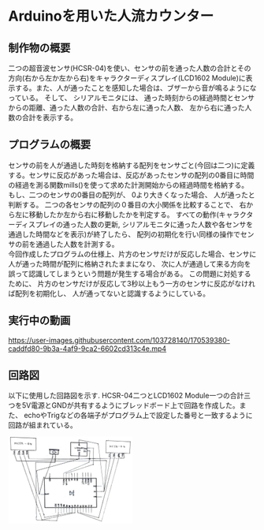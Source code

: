 # Arduinoを用いた人流カウンター

## 制作物の概要
二つの超音波センサ(HCSR-04)を使い、センサの前を通った人数の合計とその方向(右から左か左から右)をキャラクターディスプレイ(LCD1602 Module)に表示する。また、人が通ったことを感知した場合は、ブザーから音が鳴るようになっている。 そして、 シリアルモニタには、 通った時刻からの経過時間とセンサからの距離、通った人数の合計、右から左に通った人数、 左から右に通った人数の合計を表示する。

## プログラムの概要
センサの前を人が通過した時刻を格納する配列をセンサごと(今回は二つ)に定義する。センサに反応があった場合は、反応があったセンサの配列の0番目に時間の経過を測る関数mills()を使って求めた計測開始からの経過時間を格納する。 もし、二つのセンサの0番目の配列が、 0より大きくなった場合、 人が通ったと判断する。 二つの各センサの配列の０番目の大小関係を比較することで、 右から左に移動したか左から右に移動したかを判定する。 すべての動作(キャラクターディスプレイの通った人数の更新, シリアルモニタに通った人数や各センサを通過した時間などを表示)が終了したら、 配列の初期化を行い同様の操作でセンサの前を通過した人数を計測する。<br>
今回作成したプログラムの仕様上、片方のセンサだけが反応した場合、センサに人が通った時間が配列に格納されたままになり、 次に人が通過して来る方向を誤って認識してしまうという問題が発生する場合がある。 この問題に対処するために、 片方のセンサだけが反応して3秒以上もう一方のセンサに反応がなければ配列を初期化し、 人が通ってないと認識するようにしている。

## 実行中の動画
https://user-images.githubusercontent.com/103728140/170539380-caddfd80-9b3a-4af9-9ca2-6602cd313c4e.mp4

## 回路図
以下に使用した回路図を示す.
HCSR-04二つとLCD1602 Module一つの合計三つを5V電源とGNDが共有するようにブレッドボード上で回路を作成した。また、 echoやTrigなどの各端子がプログラム上で設定した番号と一致するように回路が組まれている。

<img src="https://github.com/sanoyuuto/People-flow/blob/master/%E5%9B%9E%E8%B7%AF%E5%9B%B3.png" width="50%" />

